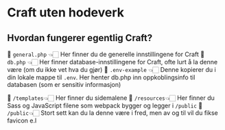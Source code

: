 # Craft uten hodeverk

## Hvordan fungerer egentlig Craft?

📄 `general.php` 👈🏻 Her finner du de generelle innstillingene for Craft
📄 `db.php` 👈🏻  Her finner database-innstillingene for Craft, ofte lurt å la denne være (om du ikke vet hva du gjør)
📄 `.env-example` 👈🏻  Denne kopierer du i din lokale mappe til `.env`. Her henter db.php inn oppkoblingsinfo til databasen (som er sensitiv informasjon)

📁 `/templates`👈🏻 Her finner du sidemalene
📁 `/resources`👈🏻 Her finner du Sass og JavaScript filene som webpack bygger og legger i `/public`
📁 `/public`👈🏻 Stort sett kan du la denne være i fred, men av og til vil du fikse favicon e.l







































































